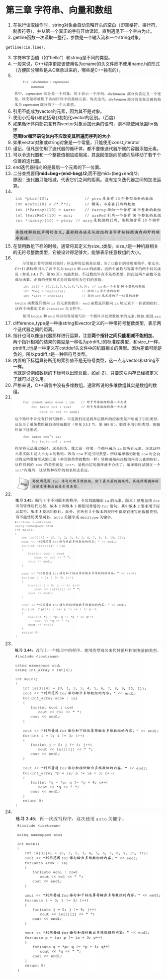 # 第三章 字符串、向量和数组

1. 在执行读取操作时，string对象会自动忽略开头的空白（即空格符、换行符、制表符等），并从第一个真正的字符开始读起，直到遇见下一个空白为止。<br>
2.  getline函数一次读取一整行，参数是一个输入流和一个string对象。

   ```cpp
   getline(cin,line);
   ```
3. 字符串字面值（如"hello"）和string是不同的类型。 
4.  一般来说，C++程序更应该使用名为cname的头文件而不使用name.h的形式（方便区分哪些是从C继承过来的，哪些是C++独有的）。
5.  <br><img src=".\pic\pic1.png" style="zoom: 67%;" />
6.  引用不能成为vector的元素，因为其不是对象。
7.  使用小括号()和花括号{}初始化vector的区别。（百度）
8. 如果循环体内部包含有向vector对象添加元素的语句，则不能使用范围for循环<br>**范围for循环语句体内不应改变其所遍历序列的大小**
9.  如果vector对象或string对象是一个常量，只能使用const_iterator
10.  谨记，但凡是使用了迭代器的循环体，都不要像迭代器所属的容器添加元素。
11.   可以令迭代器和一个整数值相加或相减，其返回值是向前或向后移动了若干个位置的迭代器。
12.  end迭代器指向的是最后一个元素的下一位置。
13. 二分查找要用**mid=beg+(end-beg)/2**;而不是mid=(beg+end)/2;<br>原因：迭代器只能相减，代表它们之间的距离。没有定义迭代器之间的加法运算。
14.  <br><img src=".\pic\pic2.png" style="zoom: 67%;" />
15.  在使用数组下标的时候，通常将其定义为size_t类型。size_t是一种机器相关的无符号整数类型，它被设计得足够大，能够表示任意数组的大小。
16.  <br><img src=".\pic\pic3.png" style="zoom: 67%;" />
17.  difference_type是一种由string和vector定义的一种带符号整数类型，表示两个迭代器之间的距离。
18. 指针也可以像迭代器那样进行运算，注意**两个指针之间只能相减不能相加**。<br>两个指针相减的结果的类型是一种名为ptrdiff_t的标准库类型，和size_t一样，ptrdiff_t也是一种定义在cstddef头文件中的机器相关的类型。因为差值可能是负的，所以ptrdiff_t是一种带符号类型。
19. 内置的下标运算符所用的索引值不是无符号类型，这一点与vector和string不一样。<br>也就是说例如数组的下标可以出现负数，如a[-2]，只要这块内存已经被定义了就可以这么用。
20.  严格来说，C++语言中没有多维数组，通常所说的多维数组其实是数组的数组。
21.  <br><img src=".\pic\pic4.png" style="zoom: 60%;" />
22.  <br><img src=".\pic\pic5.png" style="zoom:80%;" />
23.  <br><img src=".\pic\pic6.png" style="zoom:80%;" />
24.  <br><img src=".\pic\pic7.png" style="zoom:80%;" />